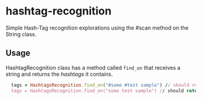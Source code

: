 # hashtag-recognition

Simple Hash-Tag recognition explorations using the #scan method on the String class.

## Usage

HashtagRecognition class has a method called `find_on` that receives a string and returns the *hashtags* it contains.

```ruby
  tags = HashtagsRecognition.find_on("#some #test sample") // should return  ["#some", "#test"]
  tags = HashtagsRecognition.find_on("some test sample") // should return  []
